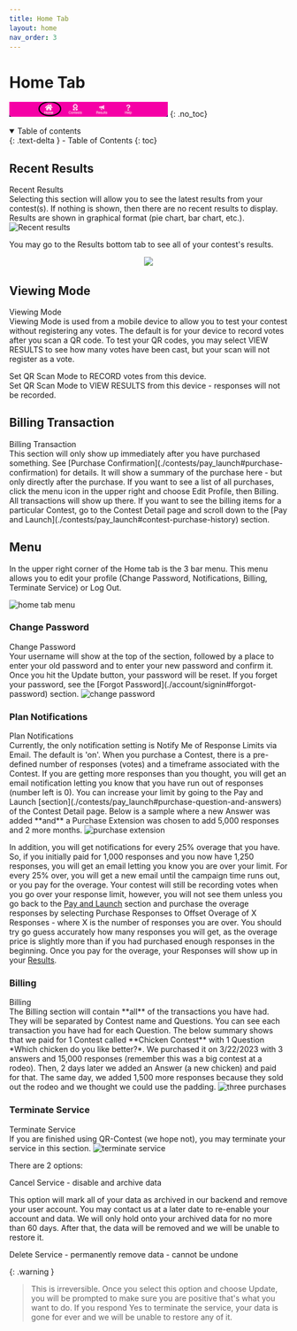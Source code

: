 ```yaml
---
title: Home Tab
layout: home
nav_order: 3
---
```


# Home Tab

![Home](../assets/images/tabbar_home.png)
{: .no_toc}

<details open markdown="block">
  <summary>
    Table of contents
  </summary>
  {: .text-delta }
- Table of Contents
{: toc}
</details>

## Recent Results
<div class="accordion-bar">Recent Results</div>
  Selecting this section will allow you to see the latest results from your contest(s).  If nothing is shown, then there are no recent
  results to display.  Results are shown in graphical format (pie chart, bar chart, etc.).  

  <img class="image-border" alt="Recent results" src="../../assets/images/recent_results.png">

  You may go to the Results bottom tab to see all of your contest's results.

<p align="center">
  <img width="72" src="../../assets/images/tab_results.png">
</p>

## Viewing Mode
<div class="accordion-bar">Viewing Mode</div>
Viewing Mode is used from a mobile device to allow you to test your contest without registering any votes.  
The default is for your device to record votes after you scan a QR code.  To test your QR codes, you may select
VIEW RESULTS to see how many votes have been cast, but your scan will not register as a vote.

  <span class="inline-icon"><i class="fa-regular fa-circle"></i></span>Set QR Scan Mode to RECORD votes from this device.<br/>
  <span class="inline-icon"><i class="fa-regular fa-circle-dot"></i></span>Set QR Scan Mode to VIEW RESULTS from this device - responses will not be recorded.

## Billing Transaction
<div class="accordion-bar">Billing Transaction</div>
This section will only show up immediately after you have purchased something. See [Purchase Confirmation](./contests/pay_launch#purchase-confirmation) for details.  It will show a summary of the purchase here - but only directly after the purchase.  If you want to see a list of all purchases, click the menu icon <span class="inline-icon"><i class="fa-solid fa-bars"></i></span> in the upper right and choose Edit Profile, then Billing.  All transactions will show up there.  If you want to see the billing items for a particular Contest, go to the Contest Detail page and scroll down to the [Pay and Launch](./contests/pay_launch#contest-purchase-history) section.

## Menu <span class="inline-icon"><i class="fa-solid fa-bars"></i></span>
In the upper right corner of the Home tab is the 3 bar menu.  This menu allows you to edit your profile (Change Password, Notifications, Billing, Terminate Service) or Log Out.

  <img class="image-border" alt="home tab menu" src="../../assets/images/home_menu.png">

### Change Password
<div class="accordion-bar">Change Password</div>
Your username will show at the top of the section, followed by a place to enter your old password and to enter your new password and confirm it.  Once you hit the <span class="inline-button">Update</span> button, your password will be reset.  If you forget your password, see the [Forgot Password](./account/signin#forgot-password) section.

  <img class="image-border" alt="change password" src="../../assets/images/change_password.png">


### Plan Notifications
<div class="accordion-bar">Plan Notifications</div>
Currently, the only notification setting is <span class="form-label">Notify Me of Response Limits via Email</span>.  The default is 'on'.  When you purchase a Contest, there is a pre-defined number of responses (votes) and a timeframe associated with the Contest.  If you are getting more responses than you thought, you will get an email notification letting you know that you have run out of responses (number left is 0).  You can increase your limit by going to the <span class="inline-accordion">Pay and Launch</span> [section](./contests/pay_launch#purchase-question-and-answers) of the Contest Detail page.  Below is a sample where a new Answer was added **and** a Purchase Extension was chosen to add 5,000 responses and 2 more months.  

  <img class="image-border" alt="purchase extension" src="../../assets/images/purch_extension.png">

In addition, you will get notifications for every 25% overage that you have.  So, if you initially paid for 1,000 responses and you now have 1,250 responses, you will get an email letting you know you are over your limit.  For every 25% over, you will get a new email until the campaign time runs out, or you pay for the overage.  Your contest will still be recording votes when you go over your response limit, however, you will not see them unless you go back to the [Pay and Launch](./contests/pay_launch#purchase-question-and-answers) section and purchase the overage responses by selecting <span class="form-label">Purchase Responses to Offset Overage of X Responses</span> - where X is the number of responses you are over.  You should try go guess accurately how many responses you will get, as the overage price is slightly more than if you had purchased enough responses in the beginning. Once you pay for the overage, your Responses will show up in your [Results](results).


### Billing
<div class="accordion-bar">Billing</div>
The Billing section will contain **all** of the transactions you have had.  They will be separated by Contest name and Questions.  You can see each transaction you have had for each Question.  The below summary shows that we paid for 1 Contest called **Chicken Contest** with 1 Question *Which chicken do you like better?*.  We purchased it on 3/22/2023 with 3 answers and 15,000 responses (remember this was a big contest at a rodeo).  Then, 2 days later we added an Answer (a new chicken) and paid for that.  The same day, we added 1,500 more responses because they sold out the rodeo and we thought we could use the padding.

  <img class="image-border" alt="three purchases" src="../../assets/images/chicken_bill_rodeo.png">


### Terminate Service
<div class="accordion-bar">Terminate Service</div>
If you are finished using QR-Contest (we hope not), you may terminate your service in this section. 

  <img class="image-border" alt="terminate service" src="../../assets/images/terminate_service.png">

There are 2 options:

<span class="inline-icon"><i class="fa-regular fa-circle"></i></span> Cancel Service - disable and archive data

This option will mark all of your data as archived in our backend and remove your user account.  You may contact us at a later date to re-enable your account and data.  We will only hold onto your archived data for no more than 60 days.  After that, the data will be removed and we will be unable to restore it.

<span class="inline-icon"><i class="fa-regular fa-circle"></i></span> Delete Service - permanently remove data - cannot be undone

{: .warning }
> This is irreversible.  Once you select this option and choose <span class="inline-button">Update</span>, you will be prompted to make sure you are positive that's what you want to do.  If you respond Yes to terminate the service, your data is gone for ever and we will be unable to restore any of it.


